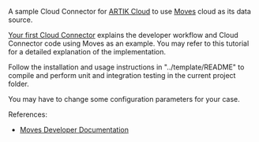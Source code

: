 A sample Cloud Connector for [ARTIK Cloud](https://www.artik.io/cloud/) to use [Moves](https://moves-app.com/) cloud as its data source.

[Your first Cloud Connector](https://developer.samsungsami.io/sami/demos-tools/your-first-cloud-connector.html) explains the developer workflow and Cloud Connector code using Moves as an example. You may refer to this tutorial for a detailed explanation of the implementation.

Follow the installation and usage instructions in "../template/README" to compile and perform unit and integration testing in the current project folder.

You may have to change some configuration parameters for your case. 

References:

* [Moves Developer Documentation](https://dev.moves-app.com/docs/overview)
